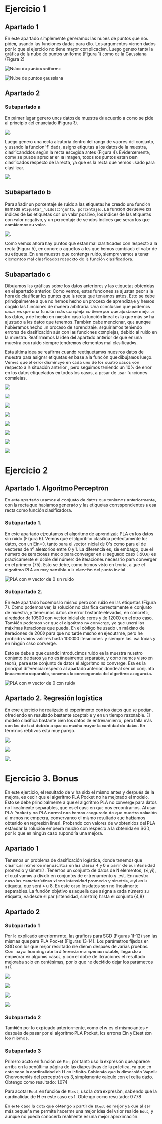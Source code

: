 # Ejercicio 1

## Apartado 1
En este apartado simplemente generamos las nubes de puntos que nos piden, usando las funciones dadas para ello. Los argumentos vienen dados por lo que el ejercicio no tiene mayor complicación. Luego genero tanto la gráfica de la nube de puntos uniforme (Figura 1) como de la Gaussiana (Figura 2)

![Nube de puntos uniforme](img/1.png)

![Nube de puntos gaussiana](img/2.png)

## Apartado 2

### Subapartado a

En primer lugar genero unos datos de muestra de acuerdo a como se pide al principio del enunciado (Figura 3).

![.](img/3.png)

Luego genero una recta aleatoria dentro del rango de valores del conjunto, y usando la funcion 'f' dada, asigno etiquitas a los datos de la muestra, clasificandolos según la recta escogida antes (Figura 4). Evidentemente, como se puede apreciar en la imagen, todos los puntos están bien clasificados respecto de la recta, ya que es la recta que hemos usado para clasificar.

![.](img/4.png)

## Subapartado b

Para añadir un porcentaje de ruido a las etiquetas he creado una función llamada `etiquetar_ruido(conjunto, porcentaje)`. La función devuelve los índices de las etiquetas con un valor positivo, los índices de las etiquetas con valor negativo, y un porcentaje de sendos índices que seran los que cambiemos su valor.

![.](img/5.png)

Como vemos ahora hay puntos que están mal clasificados con respecto a la recta (Figura 5), en concreto aquellos a los que hemos cambiado el valor de su etiqueta. En una muestra que contenga ruido, siempre vamos a tener elementos mal clasificados respecto de la función clasificadora.

## Subapartado c

Dibujamos las gráficas sobre los datos anteriores y las etiquetas obtenidas en el apartado anterior. Como vemos, estas funciones se ajustan peor a la hora de clasificar los puntos que la recta que teníamos antes. Esto se debe principalmente a que no hemos hecho un proceso de aprendizaje y hemos cogido las funciones de manera arbitraria. Una conclusión que podemos sacar es que una función más compleja no tiene por que ajustarse mejor a los datos, y de hecho en nuestro caso la función lineal es la que más se ha ajustado a los datos que tenemos. También cabe mencionar, que aunque hubieramos hecho un proceso de aprendizaje, seguiriamos teniendo errores de clasificación aún con las funciones complejas, debido al ruido en la muestra. Reafirmamos la idea del apartado anterior de que en una muestra con ruido siempre tendremos elementos mal clasificados.

Esta última idea se reafirma cuando reetiquetamos nuestros datos de muestra para asignar etiquetas en base a la función que dibujamos luego. Vemos que el error disminuye en cada uno de los cuatro casos  con respecto a la situación anterior , pero seguimos teniendo un 10% de error en los datos etiquetados en todos los casos, a pesar de usar funciones complejas.

![](img/6.png)

![](img/7.png)

![](img/8.png)

![](img/9.png)



![](img/10.png)

![](img/11.png)

![](img/12.png)

![](img/13.png)


# Ejercicio 2

## Apartado 1. Algoritmo Perceptrón

En este apartado usamos el conjunto de datos que teniamos anteriormente, con la recta que habiamos generado y las etiquetas correspondientes a esa recta como función clasificadora.

### Subapartado 1.

En este apartado ejecutamos el algoritmo de aprendizaje PLA en los datos sin ruido (Figura 6). Vemos que el algoritmo clasifica perfectamente los datos, con un Ein=0, tanto para el vector inicial de 0's como para el de vectores de nº aleatorios entre 0 y 1. La diferencia es, sin embargo, que el número de iteraciones medio para converger en el segundo caso (150.6) es practicamente el doble del número de iteraciones necesario para converger en el primero (75). Esto se debe, como hemos visto en teoría, a que el algoritmo PLA es muy sensible a la elección del punto inicial.

![PLA con w vector de 0 sin ruido](img/14.png)

### Subapartado 2.
En este apartado hacemos lo mismo pero con ruido en las etiquetas (Figura 7). Como podemos ver, la solución no clasifica correctamente el conjunto de muestra, y tiene unos datos de error bastante elevados, en concreto, alrededor de 10500 con vector inicial de ceros y de 12000 en el otro caso. También podemos ver que el algoritmo no converge, ya que usará las máximas iteraciones que pueda. En el código he usado un máximo de iteraciones de 2000 para que no tarde mucho en ejecutarse, pero he probado varios valores hasta 100000 iteraciones, y siempre las usa todas y en ningún caso converge.

Esto se debe a que cuando introducimos ruido en la muestra nuestro conjunto de datos ya no es linealmente separable, y como hemos visto en teoría, para este conjunto de datos el algoritmo no converge. Esa es la principal diferencia respecto al apartado anterior, donde al ser un conjunto linealmente separable, tenemos la convergencia del algoritmo asegurada.

![PLA con w vector de 0 con ruido](img/15.png)


## Apartado 2. Regresión logística
En este ejercicio he realizado el experimento con los datos que se pedían, ofreciendo un resultado bastante aceptable y en un tiempo razonable. El modelo clasifica bastante bien los datos de entrenamiento, pero falla más con los de test debido a que es mucha mayor la cantidad de datos. En términos relativos está muy parejo. 

![.](img/20.png)

![.](img/21.png)

![.](img/22.png)

# Ejercicio 3. Bonus

En este ejercicio, el resultado de w ha sido el mismo antes y después de la mejora, es decir que el algoritmo PLA Pocket no ha mejorado el modelo. Esto se debe principalmente a que el algoritmo PLA no converge para datos no linealmente separables, que es el caso en que nos encontramos. Al usar PLA Pocket y no PLA normal nos hemos asegurado de que nuestra solución al menos no empeora, conservando el mismo resultado que habíamos obtenido en regresión lineal. Probando con valores de w obtenidos del PLA estándar la solución empeora mucho con respecto a la obtenida en SGD, por lo que en ningún caso supondría una mejora.

## Apartado 1

Tenemos un problema de clasificación logística, donde tenemos que clasificar números manuscritos en las clases 4 y 8 a partir de su intensidad promedio y simetría. Tenemos un conjunto de datos de N elementos, (xi,yi), el cual vamos a dividir en conjuntos de entrenamiento y test. En nuestro caso las características xi son intensidad promedio y simetría, e yi es la etiqueta, que será 4 u 8. En este caso los datos son no linealmente separables. La función objetivo es aquella que asigna a cada número su etiqueta, va desde el par (intensidad, simetria) hasta el conjunto {4,8}

## Apartado 2

### Subapartado 1

Por lo explicado anteriormente, las graficas para SGD (Figuras 11-12) son las mismas que para PLA Pocket (Figuras 13-14). Los parámetros fijados en SGD son los que mejor resultado me dieron después de varias pruebas. Con mayor learning rate la diferencia era apenas notable, llegando a empeorar en algunos casos, y con el doble de iteraciones el resultado mejoraba solo en centésimas, por lo que he decidido dejar los parámetros así.

![.](img/16.png)

![.](img/17.png)

![.](img/18.png)

![.](img/19.png)

### Subapartado 2

También por lo explicado anteriormente, como el w es el mismo antes y después de pasar por el algoritmo PLA Pocket, los errores Ein y Etest son los mismos.

### Subapartado 3

Primero acoto en función de `Ein`, por tanto uso la expresión que aparece arriba en la penúltima página de las diapositivas de la práctica, ya que en este caso la cardinalidad de H es infinita. Sabiendo que la dimensión Vapnik Chervonenkis del perceptrón es 3, simplemente calculo con el delta dado. Obtengo como resultado: 1.074

Para acotar `Eout` en función de `Etest`, uso la otra expresión, sabiendo que la cardinalidad de H en este caso es 1. Obtengo como resultado: 0.778

En este caso la cota que obtengo a partir de `Etest` es mejor ya que al ser más pequeña me permite hacerme una mejor idea del valor real de `Eout`, y aunque no pueda conocerlo realmente es una mejor aproximación.
